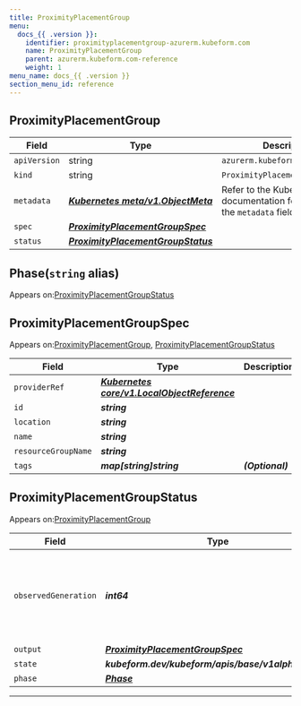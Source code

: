 ```yaml
---
title: ProximityPlacementGroup
menu:
  docs_{{ .version }}:
    identifier: proximityplacementgroup-azurerm.kubeform.com
    name: ProximityPlacementGroup
    parent: azurerm.kubeform.com-reference
    weight: 1
menu_name: docs_{{ .version }}
section_menu_id: reference
---
```


## ProximityPlacementGroup
| Field | Type | Description |
| ------ | ----- | ----------- |
| `apiVersion` | string | `azurerm.kubeform.com/v1alpha1` |
|    `kind` | string | `ProximityPlacementGroup` |
| `metadata` | ***[Kubernetes meta/v1.ObjectMeta](https://v1-18.docs.kubernetes.io/docs/reference/generated/kubernetes-api/v1.18/#objectmeta-v1-meta)***|Refer to the Kubernetes API documentation for the fields of the `metadata` field.|
| `spec` | ***[ProximityPlacementGroupSpec](#proximityplacementgroupspec)***||
| `status` | ***[ProximityPlacementGroupStatus](#proximityplacementgroupstatus)***||
## Phase(`string` alias)

Appears on:[ProximityPlacementGroupStatus](#proximityplacementgroupstatus)

## ProximityPlacementGroupSpec

Appears on:[ProximityPlacementGroup](#proximityplacementgroup), [ProximityPlacementGroupStatus](#proximityplacementgroupstatus)

| Field | Type | Description |
| ------ | ----- | ----------- |
| `providerRef` | ***[Kubernetes core/v1.LocalObjectReference](https://v1-18.docs.kubernetes.io/docs/reference/generated/kubernetes-api/v1.18/#localobjectreference-v1-core)***||
| `id` | ***string***||
| `location` | ***string***||
| `name` | ***string***||
| `resourceGroupName` | ***string***||
| `tags` | ***map[string]string***| ***(Optional)*** |
## ProximityPlacementGroupStatus

Appears on:[ProximityPlacementGroup](#proximityplacementgroup)

| Field | Type | Description |
| ------ | ----- | ----------- |
| `observedGeneration` | ***int64***| ***(Optional)*** Resource generation, which is updated on mutation by the API Server.|
| `output` | ***[ProximityPlacementGroupSpec](#proximityplacementgroupspec)***| ***(Optional)*** |
| `state` | ***kubeform.dev/kubeform/apis/base/v1alpha1.State***| ***(Optional)*** |
| `phase` | ***[Phase](#phase)***| ***(Optional)*** |
---
